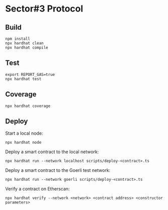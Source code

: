 # Sector#3 Protocol

## Build

```shell
npm install
npx hardhat clean
npx hardhat compile
```

## Test

```shell
export REPORT_GAS=true
npx hardhat test
```

## Coverage

```shell
npx hardhat coverage
```

## Deploy

Start a local node:

```shell
npx hardhat node
```

Deploy a smart contract to the local network:

```shell
npx hardhat run --network localhost scripts/deploy-<contract>.ts
```

Deploy a smart contract to the Goerli test network:

```shell
npx hardhat run --network goerli scripts/deploy-<contract>.ts
```

Verify a contract on Etherscan:

```shell
npx hardhat verify --network <network> <contract address> <constructor parameters>
```
